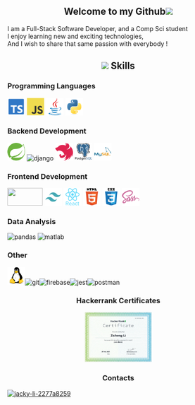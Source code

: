 <h2 style="text-align: center;">Welcome to my Github<img src="https://media.giphy.com/media/hvRJCLFzcasrR4ia7z/giphy.gif" width="35"></h2>

<p style="text-aling:center">
I am a Full-Stack Software Developer, and a Comp Sci student
<br>
I enjoy learning new and exciting technologies, 
<br>
And I wish to share that same passion with everybody !
</p>

## <p style="text-align: center"><img style="text-align:center;" src="https://media2.giphy.com/media/QssGEmpkyEOhBCb7e1/giphy.gif?cid=ecf05e47a0n3gi1bfqntqmob8g9aid1oyj2wr3ds3mg700bl&rid=giphy.gif" width ="25"><b> Skills</b>

<h3>Programming Languages</h3>
<p>
<img width="40" src="typescript.svg">
<img src="https://raw.githubusercontent.com/devicons/devicon/master/icons/javascript/javascript-original.svg"
        alt="javascript" width="40" height="40" />
<img src="https://raw.githubusercontent.com/devicons/devicon/master/icons/java/java-original.svg" alt="java"
        width="40" height="40" />
<img src="https://raw.githubusercontent.com/devicons/devicon/master/icons/python/python-original.svg" alt="python"
        width="40" height="40" />
<p>
<h3>Backend Development</h3>
<p>
<img width="40" src="spring.svg">
<img alt="django" height="40" src="https://cdn.worldvectorlogo.com/logos/django.svg" width="40"/>

<img alt="nestjs" height="40" src="https://raw.githubusercontent.com/devicons/devicon/master/icons/nestjs/nestjs-plain.svg" width="40"/>
<img alt="postgresql" height="40" src="https://raw.githubusercontent.com/devicons/devicon/master/icons/postgresql/postgresql-original-wordmark.svg" width="40"/>
<img alt="mysql" height="40" src="https://raw.githubusercontent.com/devicons/devicon/master/icons/mysql/mysql-original-wordmark.svg" width="40"/>
<p>
<h3>Frontend Development</h3>
<p>

<img src="https://images.ctfassets.net/piwi0eufbb2g/2tanwYlvc27w41e445XOhk/2f4133ef0c0972f1feef02a2d8dc590e/nextjs.jpeg?w=1200&h=630" height="40" width="80">
<img width="40" src="tailwind.svg">
<img src="https://raw.githubusercontent.com/devicons/devicon/master/icons/react/react-original-wordmark.svg"
        alt="react" width="40" height="40" />
<img src="https://raw.githubusercontent.com/devicons/devicon/master/icons/html5/html5-original-wordmark.svg"
        alt="html5" width="40" height="40" />
<img src="https://raw.githubusercontent.com/devicons/devicon/master/icons/css3/css3-original-wordmark.svg"
        alt="css3" width="40" height="40" />
<img src="https://raw.githubusercontent.com/devicons/devicon/master/icons/sass/sass-original.svg" alt="sass"
        width="40" height="40" />
<imgsrc="./nextjs.svg" width="50" height="50">
<p>
<h3>Data Analysis</h3>
<p>

<img alt="pandas" height="50" src="https://miro.medium.com/max/481/1*n_ms1q5YoHAQXXUIfeADKQ.png" width="100"/>
<img alt="matlab" height="40" src="https://upload.wikimedia.org/wikipedia/commons/thumb/8/84/Matplotlib_icon.svg/1024px-Matplotlib_icon.svg.png" width="40"/>
<p></p>
<h3>Other</h3>

<p>

<img src="https://raw.githubusercontent.com/devicons/devicon/master/icons/linux/linux-original.svg" alt="linux"
width="40" height="40" /><img src="https://www.vectorlogo.zone/logos/git-scm/git-scm-icon.svg" alt="git" width="40" height="40" /><img alt="firebase" height="40" src="https://www.vectorlogo.zone/logos/firebase/firebase-icon.svg" width="40"/><img alt="jest" height="40" src="https://www.vectorlogo.zone/logos/jestjsio/jestjsio-icon.svg" width="40"/><img alt="postman" height="40" src="https://www.vectorlogo.zone/logos/getpostman/getpostman-icon.svg" width="40"/>

<p>

</p>

<p align="left" >
</p>

<h3 style="text-align: center;" class="title4"> Hackerrank Certificates </h3>
<p style="text-align: center;"> <img style="text-align: center;" width="30%"
        src="java_basic.png">
</p>

<h3 style="text-align: center;" class="title5">Contacts</h3>
<p align="left">
<a href="https://linkedin.com/in/jacky-li-2277a8259" target="blank"><img src="https://img.icons8.com/fluency/512/linkedin.png" alt="jacky-li-2277a8259" height="40" width="40" /></a>
</p>
